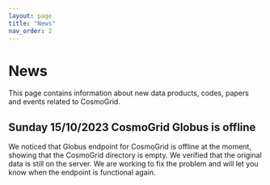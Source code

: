 ```yaml
---
layout: page
title: "News"
nav_order: 2
---
```


# News

This page contains information about new data products, codes, papers and events related to CosmoGrid.

## Sunday 15/10/2023 CosmoGrid Globus is offline

We noticed that Globus endpoint for CosmoGrid is offline at the moment, showing that the CosmoGrid directory is empty. We verified that the original data is still on the server. We are working to fix the problem and will let you know when the endpoint is functional again.

